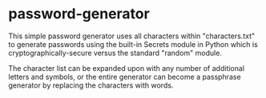 # password-generator
This simple password generator uses all characters within "characters.txt" to generate passwords using the built-in Secrets module in Python which is cryptographically-secure versus the standard "random" module.

The character list can be expanded upon with any number of additional letters and symbols, or the entire generator can become a passphrase generator by replacing the characters with words.
